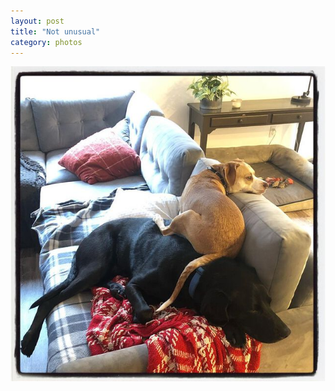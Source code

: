 ```yaml
---
layout: post
title: "Not unusual"
category: photos
---
```


[![Not unusual](/instagram/th-Bv5cEaRJfe5.jpg)](https://www.instagram.com/p/Bv5cEaRJfe5/)
